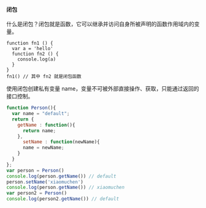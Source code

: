 #### 闭包

什么是闭包？闭包就是函数，它可以继承并访问自身所被声明的函数作用域内的变量。

```
function fn1 () {
  var a = 'hello'
  function fn2 () {
    console.log(a)
  }
}
fn1() // 其中 fn2 就是闭包函数
```

使用闭包创建私有变量 name，变量不可被外部直接操作、获取，只能通过返回的接口控制。 

```javascript
function Person(){    
  var name = "default";       
  return {    
    getName : function(){    
      return name;    
    },    
      setName : function(newName){    
      name = newName;    
    }    
  }    
};
var person = Person()
console.log(person.getName()) // default
person.setName('xiaomuchen')
console.log(person.getName()) // xiaomuchen
var person2 = Person()
console.log(person2.getName()) // default
```

